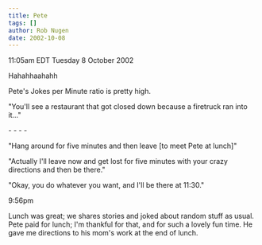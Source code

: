 ```yaml
---
title: Pete
tags: []
author: Rob Nugen
date: 2002-10-08
---
```


<p class=date>11:05am EDT Tuesday 8 October 2002</p>

<p>Hahahhaahahh</p>

<p>Pete's Jokes per Minute ratio is pretty high.</p>

<p>"You'll see a restaurant that got closed down because a firetruck
ran into it..."</p>

<p>- - - -</p>

<p>"Hang around for five minutes and then leave [to meet Pete at
lunch]"</p>

<p>"Actually I'll leave now and get lost for five minutes with your
crazy directions and then be there."</p>

<p>"Okay, you do whatever you want, and I'll be there at 11:30."</p>

<p class=date>9:56pm</p>

<p>Lunch was great; we shares stories and joked about random stuff as
usual.  Pete paid for lunch; I'm thankful for that, and for such a
lovely fun time.  He gave me directions to his mom's work at the end
of lunch.</p>
